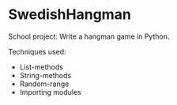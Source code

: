 # SwedishHangman

School project: Write a hangman game in Python.

Techniques used:

* List-methods
* String-methods
* Random-range
* Importing modules
